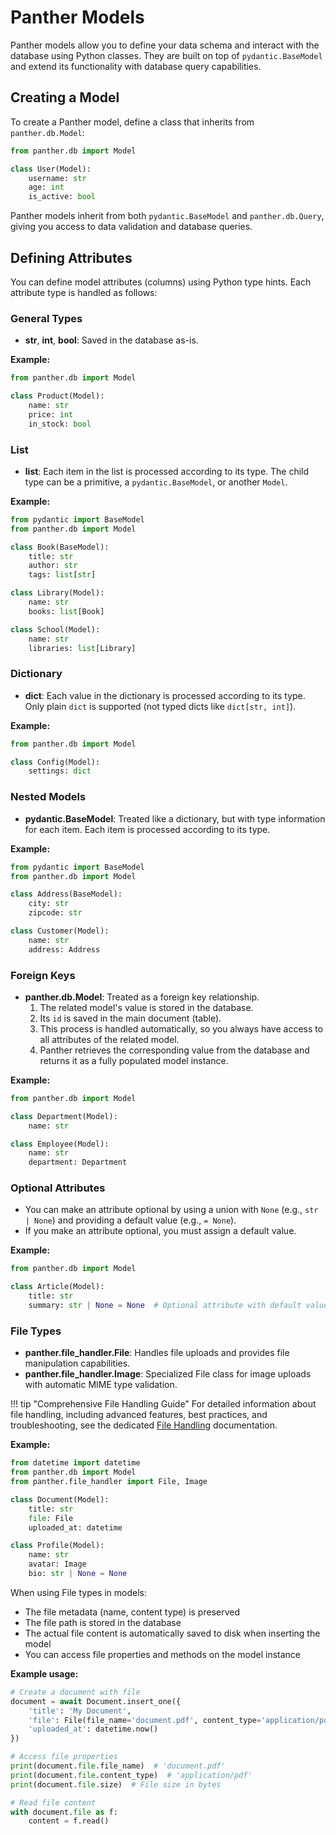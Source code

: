 # Panther Models

Panther models allow you to define your data schema and interact with the database using Python classes. They are built on top of `pydantic.BaseModel` and extend its functionality with database query capabilities.

## Creating a Model

To create a Panther model, define a class that inherits from `panther.db.Model`:

```python title="app/models.py" linenums="1"
from panther.db import Model

class User(Model):
    username: str
    age: int
    is_active: bool
```

Panther models inherit from both `pydantic.BaseModel` and `panther.db.Query`, giving you access to data validation and database queries.

## Defining Attributes

You can define model attributes (columns) using Python type hints. Each attribute type is handled as follows:

### General Types
- **str**, **int**, **bool**: Saved in the database as-is.

**Example:**
```python title="app/models.py" linenums="1"
from panther.db import Model

class Product(Model):
    name: str
    price: int
    in_stock: bool
```

### List
- **list**: Each item in the list is processed according to its type. The child type can be a primitive, a `pydantic.BaseModel`, or another `Model`.

**Example:**
```python title="app/models.py" linenums="1"
from pydantic import BaseModel
from panther.db import Model

class Book(BaseModel):
    title: str
    author: str
    tags: list[str]

class Library(Model):
    name: str
    books: list[Book]

class School(Model):
    name: str
    libraries: list[Library]
```

### Dictionary
- **dict**: Each value in the dictionary is processed according to its type. Only plain `dict` is supported (not typed dicts like `dict[str, int]`).

**Example:**
```python title="app/models.py" linenums="1"
from panther.db import Model

class Config(Model):
    settings: dict
```

### Nested Models
- **pydantic.BaseModel**: Treated like a dictionary, but with type information for each item. Each item is processed according to its type.

**Example:**
```python title="app/models.py" linenums="1"
from pydantic import BaseModel
from panther.db import Model

class Address(BaseModel):
    city: str
    zipcode: str

class Customer(Model):
    name: str
    address: Address
```

### Foreign Keys
- **panther.db.Model**: Treated as a foreign key relationship.
    1. The related model's value is stored in the database.
    2. Its `id` is saved in the main document (table).
    3. This process is handled automatically, so you always have access to all attributes of the related model.
    4. Panther retrieves the corresponding value from the database and returns it as a fully populated model instance.

**Example:**
```python title="app/models.py" linenums="1"
from panther.db import Model

class Department(Model):
    name: str

class Employee(Model):
    name: str
    department: Department
```

### Optional Attributes
- You can make an attribute optional by using a union with `None` (e.g., `str | None`) and providing a default value (e.g., `= None`).
- If you make an attribute optional, you must assign a default value.

**Example:**
```python title="app/models.py" linenums="1"
from panther.db import Model

class Article(Model):
    title: str
    summary: str | None = None  # Optional attribute with default value
```

### File Types
- **panther.file_handler.File**: Handles file uploads and provides file manipulation capabilities.
- **panther.file_handler.Image**: Specialized File class for image uploads with automatic MIME type validation.

!!! tip "Comprehensive File Handling Guide"
    For detailed information about file handling, including advanced features, best practices, and troubleshooting, see the dedicated [File Handling](file_handling.md) documentation.

**Example:**
```python title="app/models.py" linenums="1"
from datetime import datetime
from panther.db import Model
from panther.file_handler import File, Image

class Document(Model):
    title: str
    file: File
    uploaded_at: datetime

class Profile(Model):
    name: str
    avatar: Image
    bio: str | None = None
```

When using File types in models:

- The file metadata (name, content type) is preserved
- The file path is stored in the database
- The actual file content is automatically saved to disk when inserting the model
- You can access file properties and methods on the model instance

**Example usage:**
```python
# Create a document with file
document = await Document.insert_one({
    'title': 'My Document',
    'file': File(file_name='document.pdf', content_type='application/pdf', file=file_bytes),
    'uploaded_at': datetime.now()
})

# Access file properties
print(document.file.file_name)  # 'document.pdf'
print(document.file.content_type)  # 'application/pdf'
print(document.file.size)  # File size in bytes

# Read file content
with document.file as f:
    content = f.read()
```


